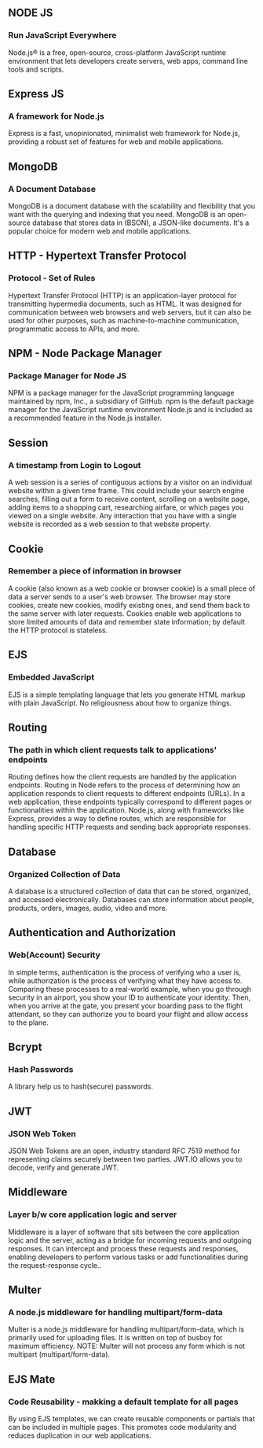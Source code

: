## NODE JS
<h3>Run JavaScript Everywhere</h3>
<p>Node.js® is a free, open-source, cross-platform JavaScript runtime environment that lets developers create servers, web apps, command line tools and scripts.</p>

## Express JS
<h3>A framework for Node.js</h3>
<p>Express is a fast, unopinionated, minimalist web framework for Node.js, providing a robust set of features for web and mobile applications.</p>

## MongoDB
<h3>A Document Database</h3>
<p>MongoDB is a document database with the scalability and flexibility that you want with the querying and indexing that you need. MongoDB is an open-source database that stores data in (BSON), a JSON-like documents. It's a popular choice for modern web and mobile applications.</p>

## HTTP - Hypertext Transfer Protocol
<h3>Protocol - Set of Rules</h3>
<p>Hypertext Transfer Protocol (HTTP) is an application-layer protocol for transmitting hypermedia documents, such as HTML. It was designed for communication between web browsers and web servers, but it can also be used for other purposes, such as machine-to-machine communication, programmatic access to APIs, and more.</p>

## NPM - Node Package Manager
<h3>Package Manager for Node JS</h3>
<p>NPM is a package manager for the JavaScript programming language maintained by npm, Inc., a subsidiary of GitHub. npm is the default package manager for the JavaScript runtime environment Node.js and is included as a recommended feature in the Node.js installer.</p>

## Session
<h3>A timestamp from Login to Logout</h3>
<p>A web session is a series of contiguous actions by a visitor on an individual website within a given time frame. This could include your search engine searches, filling out a form to receive content, scrolling on a website page, adding items to a shopping cart, researching airfare, or which pages you viewed on a single website. Any interaction that you have with a single website is recorded as a web session to that website property.</p>

## Cookie
<h3>Remember a piece of information in browser</h3>
<p>A cookie (also known as a web cookie or browser cookie) is a small piece of data a server sends to a user's web browser. The browser may store cookies, create new cookies, modify existing ones, and send them back to the same server with later requests. Cookies enable web applications to store limited amounts of data and remember state information; by default the HTTP protocol is stateless.</p>

## EJS
<h3>Embedded JavaScript</h3>
<p>EJS is a simple templating language that lets you generate HTML markup with plain JavaScript. No religiousness about how to organize things.</p>

## Routing
<h3>The path in which client requests talk to applications' endpoints</h3>
<p>Routing defines how the client requests are handled by the application endpoints. Routing in Node refers to the process of determining how an application responds to client requests to different endpoints (URLs). In a web application, these endpoints typically correspond to different pages or functionalities within the application. Node.js, along with frameworks like Express, provides a way to define routes, which are responsible for handling specific HTTP requests and sending back appropriate responses.</p>

## Database
<h3>Organized Collection of Data</h3>
<p>A database is a structured collection of data that can be stored, organized, and accessed electronically. Databases can store information about people, products, orders, images, audio, video and more.</p>

## Authentication and Authorization
<h3>Web(Account) Security</h3>
<p>In simple terms, authentication is the process of verifying who a user is, while authorization is the process of verifying what they have access to. Comparing these processes to a real-world example, when you go through security in an airport, you show your ID to authenticate your identity. Then, when you arrive at the gate, you present your boarding pass to the flight attendant, so they can authorize you to board your flight and allow access to the plane.</p>

## Bcrypt
<h3>Hash Passwords</h3>
<p>A library help us to hash(secure) passwords.</p>

## JWT
<h3>JSON Web Token</h3>
<p>JSON Web Tokens are an open, industry standard RFC 7519 method for representing claims securely between two parties. JWT.IO allows you to decode, verify and generate JWT.</p>

## Middleware
<h3>Layer b/w core application logic and server</h3>
<p>Middleware is a layer of software that sits between the core application logic and the server, acting as a bridge for incoming requests and outgoing responses. It can intercept and process these requests and responses, enabling developers to perform various tasks or add functionalities during the request-response cycle..</p>

## Multer
<h3>A node.js middleware for handling multipart/form-data</h3>
<p>Multer is a node.js middleware for handling multipart/form-data, which is primarily used for uploading files. It is written on top of busboy for maximum efficiency. NOTE: Multer will not process any form which is not multipart (multipart/form-data).</p>

## EJS Mate
<h3>Code Reusability - makking a default template for all pages</h3>
<p>By using EJS templates, we can create reusable components or partials that can be included in multiple pages. This promotes code modularity and reduces duplication in our web applications.</p>
